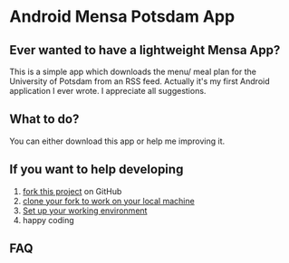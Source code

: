 # Android Mensa Potsdam App

## Ever wanted to have a lightweight Mensa App?

This is a simple app which downloads the menu/ meal plan for the University of Potsdam from an RSS feed. Actually it's my first Android application I ever wrote. I appreciate all suggestions.

## What to do?

You can either download this app or help me improving it.

## If you want to help developing

1. [fork this project](http://help.github.com/fork-a-repo) on GitHub
2. [clone your fork to work on your local machine](http://help.github.com/remotes)
3. [Set up your working environment](http://developer.android.com/guide/developing/index.html)
4. happy coding

## FAQ


